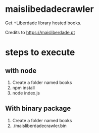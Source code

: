 # maislibedadecrawler
Get +Liberdade library hosted books.

Credits to https://maisliberdade.pt

# steps to execute
## with node
1. Create a folder named books
2. npm install 
3. node index.js

## With binary package
1. Create a folder named books
2. ./maisliberdadecrawler.bin
